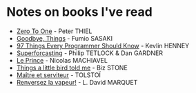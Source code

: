 # Notes on books I've read

* [Zero To One](./zero_to_one.md) - Peter THIEL
* [Goodbye, Things](./goodbye_things.md) - Fumio SASAKI
* [97 Things Every Programmer Should Know](./97_things_every_programmer_should_know.md) - Kevlin HENNEY
* [Superforcasting](./superforcasting.md) - Philip TETLOCK & Dan GARDNER
* [Le Prince](./le_prince.md) - Nicolas MACHIAVEL
* [Things a little bird told me](./things_a_little_bird_told_me.md) - Biz STONE
* [Maître et serviteur](./maitre_et_serviteur.md) - TOLSTOÏ
* [Renversez la vapeur!](./renversez_la_vapeur.md) - L. David MARQUET
